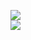 [![](https://img.shields.io/badge/Made%20With-Github%20Spray-lightgrey.svg?style=for-the-badge&logo=github)](https://github.com/Annihil/github-spray#1159)  
[![](https://i.imgur.com/2DrTn0Z.gif)](https://github.com/Annihil/github-spray)